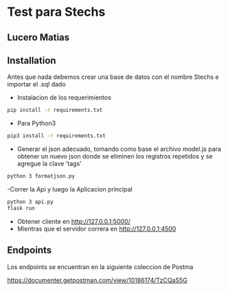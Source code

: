 # Test para Stechs
## Lucero Matias 

## Installation

Antes que nada debemos crear una base de datos con el nombre Stechs e importar el .sql dado

 - Instalacion de los requerimientos

```sh
pip install -r requirements.txt
```
 - Para Python3
 ```sh
pip3 install -r requirements.txt
```
 - Generar el json adecuado, tomando como base el archivo model.js para obtener un nuevo json donde se eliminen los registros repetidos y se agregue la clave 'tags'
 ```sh
python 3 formatjson.py
 ```
 -Correr la Api y luego la Aplicacion principal
  ```sh
  python 3 api.py
  flask run
  ```
  - Obtener cliente en http://127.0.0.1:5000/
  - Mientras que el servidor correra en http://127.0.0.1:4500
  

  ## Endpoints

  Los endpoints se encuentran en la siguiente coleccion de Postma

  https://documenter.getpostman.com/view/10186174/TzCQaS5G

  
